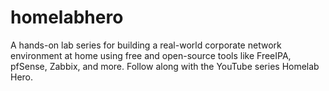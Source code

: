 # homelabhero
A hands-on lab series for building a real-world corporate network environment at home using free and open-source tools like FreeIPA, pfSense, Zabbix, and more. Follow along with the YouTube series Homelab Hero.
